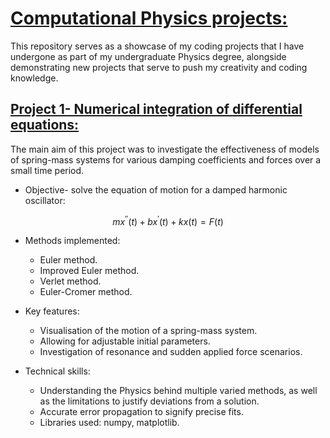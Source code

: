 # <ins> Computational Physics projects: </ins>

This repository serves as a showcase of my coding projects that I have undergone as part of my undergraduate Physics degree, alongside demonstrating new projects that serve to push my creativity and coding knowledge.

## <ins> Project 1- Numerical integration of differential equations:  </ins>
The main aim of this project was to investigate the effectiveness of models of spring-mass systems for various damping coefficients and forces over a small time period.
- Objective- solve the equation of motion for a damped harmonic oscillator:

$$
mx^{''}(t)+bx^{'}(t)+kx(t)=F(t)
$$

- Methods implemented:
  - Euler method. 
  -  Improved Euler method.
  -  Verlet method.
  -  Euler-Cromer method.
 
- Key features:
  - Visualisation of the motion of a spring-mass system.
  - Allowing for adjustable initial parameters.
  - Investigation of resonance and sudden applied force scenarios.

- Technical skills:
   - Understanding the Physics behind multiple varied methods, as well as the limitations to justify deviations from a solution.
   - Accurate error propagation to signify precise fits.
   - Libraries used: numpy, matplotlib.
